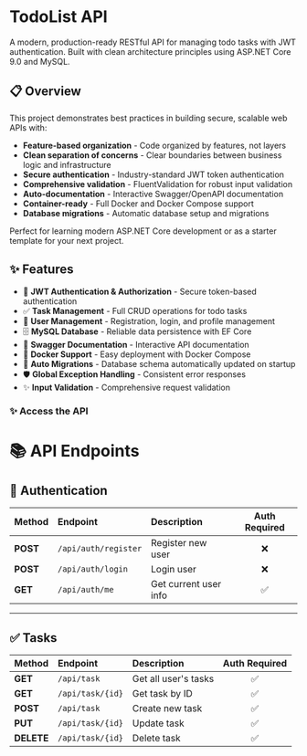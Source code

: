 # TodoList API

A modern, production-ready RESTful API for managing todo tasks with JWT authentication. Built with clean architecture principles using ASP.NET Core 9.0 and MySQL.

## 📋 Overview

This project demonstrates best practices in building secure, scalable web APIs with:

- **Feature-based organization** - Code organized by features, not layers
- **Clean separation of concerns** - Clear boundaries between business logic and infrastructure
- **Secure authentication** - Industry-standard JWT token authentication
- **Comprehensive validation** - FluentValidation for robust input validation
- **Auto-documentation** - Interactive Swagger/OpenAPI documentation
- **Container-ready** - Full Docker and Docker Compose support
- **Database migrations** - Automatic database setup and migrations

Perfect for learning modern ASP.NET Core development or as a starter template for your next project.

## ✨ Features

- 🔐 **JWT Authentication & Authorization** - Secure token-based authentication
- ✅ **Task Management** - Full CRUD operations for todo tasks
- 👤 **User Management** - Registration, login, and profile management
- 🗄️ **MySQL Database** - Reliable data persistence with EF Core
- 📝 **Swagger Documentation** - Interactive API documentation
- 🐳 **Docker Support** - Easy deployment with Docker Compose
- 🔄 **Auto Migrations** - Database schema automatically updated on startup
- 🛡️ **Global Exception Handling** - Consistent error responses
- ✨ **Input Validation** - Comprehensive request validation

### ✨ Access the API

# 📚 API Endpoints

## 🔐 Authentication

| Method   | Endpoint             | Description           | Auth Required |
| :------- | :------------------- | :-------------------- | :-----------: |
| **POST** | `/api/auth/register` | Register new user     |      ❌       |
| **POST** | `/api/auth/login`    | Login user            |      ❌       |
| **GET**  | `/api/auth/me`       | Get current user info |      ✅       |

---

## ✅ Tasks

| Method     | Endpoint         | Description          | Auth Required |
| :--------- | :--------------- | :------------------- | :-----------: |
| **GET**    | `/api/task`      | Get all user's tasks |      ✅       |
| **GET**    | `/api/task/{id}` | Get task by ID       |      ✅       |
| **POST**   | `/api/task`      | Create new task      |      ✅       |
| **PUT**    | `/api/task/{id}` | Update task          |      ✅       |
| **DELETE** | `/api/task/{id}` | Delete task          |      ✅       |
